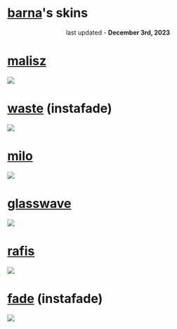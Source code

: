 # [barna](https://osu.ppy.sh/users/10401304)'s skins

<p align="center"> 
  last updated - <b>December 3rd, 2023</b>
  <br>
  

  
</p>

# [malisz](https://github.com/gczyb/skins/raw/osk/malisz.osk)
[![](https://i.imgur.com/sDLzez9.jpg)](https://github.com/gczyb/skins/raw/osk/malisz.osk)

# [waste](https://www.dropbox.com/scl/fi/nsr857fln8f0wpmc79t2h/waste.osk?rlkey=3d1oc5yqj2918o9gwfzcivr07&dl=0) (instafade)
[![](https://i.imgur.com/tEIGS6Y.jpg)](https://www.dropbox.com/scl/fi/nsr857fln8f0wpmc79t2h/waste.osk?rlkey=3d1oc5yqj2918o9gwfzcivr07&dl=0)

# [milo](https://www.dropbox.com/scl/fi/loizq2zzbiomrys342le5/milo.osk?rlkey=446hq9jb0t3dm1hjhap034qiu&dl=0)
[![](https://i.imgur.com/QnP0NiM.jpg)](https://www.dropbox.com/scl/fi/loizq2zzbiomrys342le5/milo.osk?rlkey=446hq9jb0t3dm1hjhap034qiu&dl=0)

# [glasswave](https://github.com/gczyb/skins/raw/osk/glasswave.osk)
[![](https://i.imgur.com/fJogxi0.jpg)](https://github.com/gczyb/skins/raw/osk/glasswave.osk)

# [rafis](https://github.com/gczyb/skins/raw/osk/rafis.osk)
[![](https://i.imgur.com/3oyN5M7.jpg)](https://github.com/gczyb/skins/raw/osk/rafis.osk)

# [fade](https://github.com/gczyb/skins/raw/osk/fade.osk) (instafade)
[![](https://i.imgur.com/o8S9SsG.jpg)](https://github.com/gczyb/skins/raw/osk/fade.osk)


